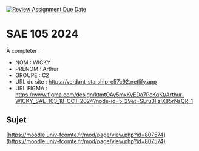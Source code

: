 [![Review Assignment Due Date](https://classroom.github.com/assets/deadline-readme-button-22041afd0340ce965d47ae6ef1cefeee28c7c493a6346c4f15d667ab976d596c.svg)](https://classroom.github.com/a/DNce7fkr)
# SAE 105 2024

À compléter :

- NOM : WICKY
- PRÉNOM : Arthur
- GROUPE : C2
- URL du site : https://verdant-starship-e57c92.netlify.app
- URL FIGMA : https://www.figma.com/design/ktmtOAy5mxKyEDa7PcKqKt/Arthur-WICKY_SAE-103_18-OCT-2024?node-id=5-29&t=SEru3FzIX85rNsQR-1

## Sujet

[https://moodle.univ-fcomte.fr/mod/page/view.php?id=807574](https://moodle.univ-fcomte.fr/mod/page/view.php?id=807574)

